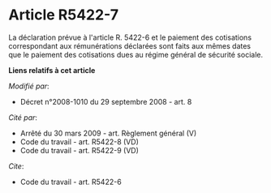 # Article R5422-7

La déclaration prévue à l'article R. 5422-6 et le paiement des cotisations correspondant aux rémunérations déclarées sont
faits aux mêmes dates que le paiement des cotisations dues au régime général de sécurité sociale.

**Liens relatifs à cet article**

_Modifié par_:

  - Décret n°2008-1010 du 29 septembre 2008 - art. 8

_Cité par_:

  - Arrêté du 30 mars 2009 - art. Règlement général (V)
  - Code du travail - art. R5422-8 (VD)
  - Code du travail - art. R5422-9 (VD)

_Cite_:

  - Code du travail - art. R5422-6
